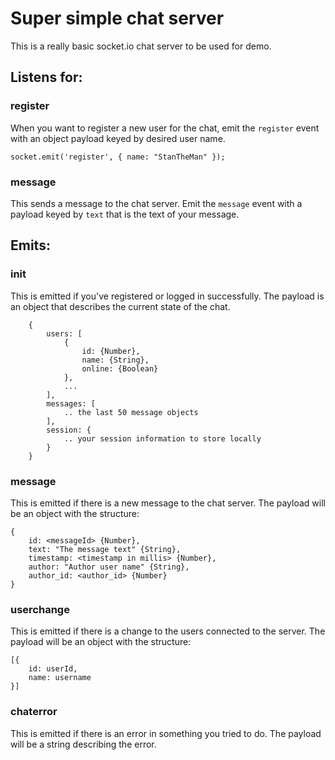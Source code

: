 # Super simple chat server

This is a really basic socket.io chat server to be used for demo.

## Listens for:

### register
When you want to register a new user for the chat, emit the `register` event with an object payload keyed by desired user name.

`socket.emit('register', { name: "StanTheMan" });`

### message
This sends a message to the chat server. Emit the `message` event with a payload keyed by `text` that is the text of your message.

## Emits:

### init
This is emitted if you've registered or logged in successfully. The payload is an object that describes the current state of the chat.
```
	{
		users: [
			{
				id: {Number},
				name: {String},
				online: {Boolean}
			},
			...
		],
		messages: [
			.. the last 50 message objects
		],
		session: {
			.. your session information to store locally
		}
	}
```

### message
This is emitted if there is a new message to the chat server. The payload will be an object with the structure:

```
{
	id: <messageId> {Number},
	text: "The message text" {String},
	timestamp: <timestamp in millis> {Number},
	author: "Author user name" {String},
	author_id: <author_id> {Number}
}
```

### userchange
This is emitted if there is a change to the users connected to the server. The payload will be an object with the structure:
```
[{
	id: userId,
	name: username
}]
```

### chaterror
This is emitted if there is an error in something you tried to do. The payload will be a string describing the error.
